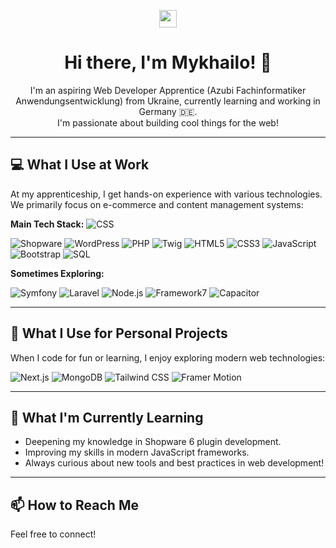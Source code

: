 <p align="center">
  <img src="https://media.giphy.com/media/hvRJCLFzcasrR4ia7z/giphy.gif" width="28">
  <h1 align="center">Hi there, I'm Mykhailo! 👋</h1>
</p>

<p align="center">
  I'm an aspiring Web Developer Apprentice (Azubi Fachinformatiker Anwendungsentwicklung) from Ukraine, currently learning and working in Germany 🇩🇪. <br>
  I'm passionate about building cool things for the web!
</p>

---

## 💻 What I Use at Work

At my apprenticeship, I get hands-on experience with various technologies. We primarily focus on e-commerce and content management systems:

**Main Tech Stack:**
<img src="https://img.shields.io/badge/css3-%231572B6.svg?style=for-the-badge&logo=css3&logoColor=white" alt="CSS"/>
<p align="left">
  <img src="https://img.shields.io/badge/Shopware-%23189EFF?style=for-the-badge&logo=shopware&logoColor=white" alt="Shopware"/>
  <img src="https://img.shields.io/badge/WordPress-%2321759B?style=for-the-badge&logo=wordpress&logoColor=white" alt="WordPress"/>
  <img src="https://img.shields.io/badge/PHP-%23777BB4?style=for-the-badge&logo=php&logoColor=white" alt="PHP"/>
  <img src="https://img.shields.io/badge/Twig-88C763?style=for-the-badge" alt="Twig"/>
  <img src="https://img.shields.io/badge/HTML5-%23E34F26?style=for-the-badge&logo=html5&logoColor=white" alt="HTML5"/>
  <img src="https://img.shields.io/badge/CSS3-%231572B6?style=for-the-badge&logo=css3&logoColor=white" alt="CSS3"/>
  <img src="https://img.shields.io/badge/JavaScript-%23F7DF1E?style=for-the-badge&logo=javascript&logoColor=%23323330" alt="JavaScript"/>
  <img src="https://img.shields.io/badge/Bootstrap-%237952B3?style=for-the-badge&logo=bootstrap&logoColor=white" alt="Bootstrap"/>
  <img src="https://img.shields.io/badge/SQL-%234479A1?style=for-the-badge&logo=mysql&logoColor=white" alt="SQL"/>
</p>

**Sometimes Exploring:**

<p align="left">
  <img src="https://img.shields.io/badge/Symfony-%23000000?style=for-the-badge&logo=symfony&logoColor=white" alt="Symfony"/>
  <img src="https://img.shields.io/badge/Laravel-%23FF2D20?style=for-the-badge&logo=laravel&logoColor=white" alt="Laravel"/>
  <img src="https://img.shields.io/badge/Node.js-%23339933?style=for-the-badge&logo=node.js&logoColor=white" alt="Node.js"/>
  <img src="https://img.shields.io/badge/Framework7-FF2D55?style=for-the-badge" alt="Framework7"/>
  <img src="https://img.shields.io/badge/Capacitor-119EFF?style=for-the-badge" alt="Capacitor"/>
</p>

---

## 🚀 What I Use for Personal Projects

When I code for fun or learning, I enjoy exploring modern web technologies:

<p align="left">
  <img src="https://img.shields.io/badge/Next.js-%23000000?style=for-the-badge&logo=next.js&logoColor=white" alt="Next.js"/>
  <img src="https://img.shields.io/badge/MongoDB-%2347A248?style=for-the-badge&logo=mongodb&logoColor=white" alt="MongoDB"/>
  <img src="https://img.shields.io/badge/Tailwind_CSS-%2306B6D4?style=for-the-badge&logo=tailwindcss&logoColor=white" alt="Tailwind CSS"/>
  <img src="https://img.shields.io/badge/Framer_Motion-%230055FF?style=for-the-badge&logo=framer&logoColor=white" alt="Framer Motion"/>
  </p>

---

## 🌱 What I'm Currently Learning

* Deepening my knowledge in Shopware 6 plugin development.
* Improving my skills in modern JavaScript frameworks.
* Always curious about new tools and best practices in web development!

---

## 📫 How to Reach Me

Feel free to connect!
